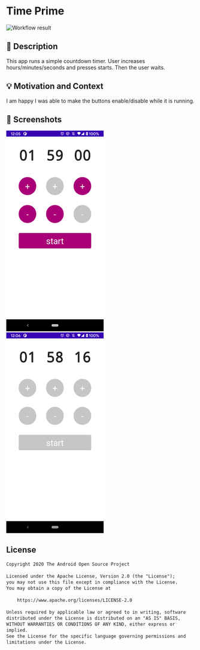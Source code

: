 # Time Prime

<!--- Replace <OWNER> with your Github Username and <REPOSITORY> with the name of your repository. -->
<!--- You can find both of these in the url bar when you open your repository in github. -->
![Workflow result](https://github.com/dustmachine/android-dev-challenge-compose-2/workflows/Check/badge.svg)


## :scroll: Description
This app runs a simple countdown timer. 
User increases hours/minutes/seconds and presses starts.
Then the user waits.


## :bulb: Motivation and Context
<!--- Optionally point readers to interesting parts of your submission. -->
<!--- What are you especially proud of? -->
I am happy I was able to make the buttons enable/disable while it is running.

## :camera_flash: Screenshots
<!-- You can add more screenshots here if you like -->
<img src="/results/screenshot_1.png" width="260">&emsp;<img src="/results/screenshot_2.png" width="260">

## License
```
Copyright 2020 The Android Open Source Project

Licensed under the Apache License, Version 2.0 (the "License");
you may not use this file except in compliance with the License.
You may obtain a copy of the License at

    https://www.apache.org/licenses/LICENSE-2.0

Unless required by applicable law or agreed to in writing, software
distributed under the License is distributed on an "AS IS" BASIS,
WITHOUT WARRANTIES OR CONDITIONS OF ANY KIND, either express or implied.
See the License for the specific language governing permissions and
limitations under the License.
```

